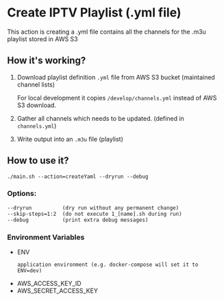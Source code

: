 # Create IPTV Playlist (.yml file)
This action is creating a .yml file contains all the channels for the .m3u playlist stored in AWS S3

## How it's working?
1. Download playlist definition `.yml` file from AWS S3 bucket (maintained channel lists)

    For local development it copies `/develop/channels.yml` instead of AWS S3 download.

2. Gather all channels which needs to be updated. (defined in `channels.yml`)

3. Write output into an `.m3u` file (playlist)

## How to use it?

`./main.sh --action=createYaml --dryrun --debug`

### Options:

    --dryrun          (dry run without any permanent change)
    --skip-steps=1:2  (do not execute 1_[name].sh during run)
    --debug           (print extra debug messages)

### Environment Variables

* ENV
  ```
  application environment (e.g. docker-compose will set it to ENV=dev)
  ```
* AWS_ACCESS_KEY_ID
* AWS_SECRET_ACCESS_KEY
